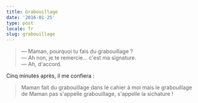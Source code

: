 ```yaml
---
title: Grabouillage
date: '2016-01-25'
type: post
locale: fr
slug: grabouillage
---
```


> — Maman, pourquoi tu fais du grabouillage ?  
> — Ah non, je te remercie… c'est ma signature.  
> — Ah, d'accord.

Cinq minutes après, il me confiera :

> Maman fait du grabouillage dans le cahier à moi mais le grabouillage de Maman pas s'appelle grabouillage, s'appelle la sichature !
